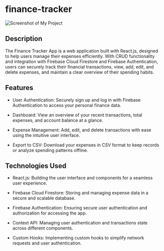 # finance-tracker

![Screenshot of My Project](https://user-images.githubusercontent.com/118924589/255316740-9972ef4c-7049-40ba-8401-08211a50c88c.png)

## Description

The Finance Tracker App is a web application built with React.js, designed to help users manage their expenses efficiently. With CRUD functionality and integration with Firebase Cloud Firestore and Firebase Authentication, users can securely track their financial transactions, view, add, edit, and delete expenses, and maintain a clear overview of their spending habits.

## Features
- User Authentication: Securely sign up and log in with Firebase Authentication to access your personal finance data.

- Dashboard: View an overview of your recent transactions, total expenses, and account balance at a glance.

- Expense Management: Add, edit, and delete transactions with ease using the intuitive user interface.

- Export to CSV: Download your expenses in CSV format to keep records or analyze spending patterns offline.
  
## Technologies Used

- React.js: Building the user interface and components for a seamless user experience.

- Firebase Cloud Firestore: Storing and managing expense data in a secure and scalable database.

- Firebase Authentication: Ensuring secure user authentication and authorization for accessing the app.

- Context API: Managing user authentication and transactions state across different components.

- Custom Hooks: Implementing custom hooks to simplify network requests and user authentication.
